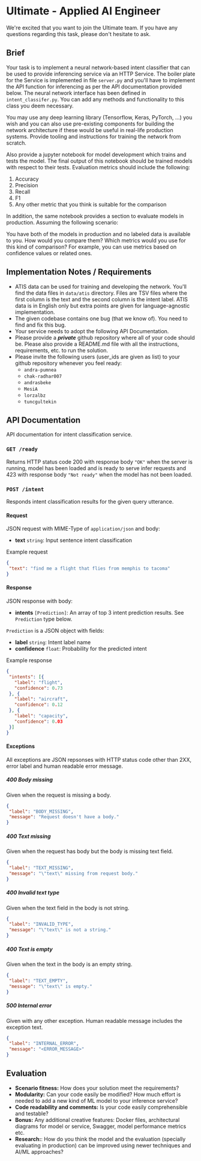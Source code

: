 # Ultimate - Applied AI Engineer
We're excited that you want to join the Ultimate team.  If you have any questions regarding this task, please don't hesitate to ask.

## Brief
Your task is to implement a neural network-based intent classifier that can be used to provide inferencing service via an HTTP Service. The boiler plate for the Service is implemented in file `server.py` and you'll have to implement the API function for inferencing as per the API documentation provided below. The neural network interface has been defined in `intent_classifer.py`. You can add any methods and functionality to this class you deem necessary.

You may use any deep learning library (Tensorflow, Keras, PyTorch, ...) you wish and you can also use pre-existing components for building the network architecture if these would be useful in real-life production systems. Provide tooling and instructions for training the network from scratch.

Also provide a jupyter notebook for model development which trains and tests the model. The final output of this notebook should be trained models with respect to their tests. Evaluation metrics should include the following:

1. Accuracy
2. Precision
3. Recall
4. F1
5. Any other metric that you think is suitable for the comparison

In addition, the same notebook provides a section to evaluate models in production. Assuming the following scenario:

You have both of the models in production and no labeled data is available to you. How would you compare them? Which metrics would you use for this kind of comparison? For example, you can use metrics based on confidence values or related ones.

## Implementation Notes / Requirements
- ATIS data can be used for training and developing the network. You'll find the data files in `data/atis` directory. Files are TSV files where the first column is the text and the second column is the intent label. ATIS data is in English only but extra points are given for language-agnostic implementation.
- The given codebase contains one bug (that we know of). You need to find and fix this bug.
- Your service needs to adopt the following API Documentation.
- Please provide a _**private**_ github repository where all of your code should be. Please also provide a README.md file with all the instructions,
requirements, etc. to run the solution.
- Please invite the following users (user_ids are given as list) to your github repository whenever you feel ready:
  - `andra-pumnea`
  - `chak-radhar007`
  - `andrasbeke`
  - `MesiA`
  - `lorzalbz`
  - `tuncgultekin`

## API Documentation
API documentation for intent classification service.

### `GET /ready`
Returns HTTP status code 200 with response body `"OK"` when the server is running, model has been loaded and is ready to
serve infer requests and 423 with response body `"Not ready"` when the model has not been loaded.

### `POST /intent`
Responds intent classification results for the given query utterance.

#### Request
JSON request with MIME-Type of `application/json` and body:
- **text** `string`: Input sentence intent classification

Example request
```json
{
 "text": "find me a flight that flies from memphis to tacoma"
}
```

#### Response
JSON response with body:
- **intents** `[Prediction]`: An array of top 3 intent prediction results. See `Prediction` type below.

`Prediction` is a JSON object with fields:
- **label** `string`: Intent label name
- **confidence** `float`: Probability for the predicted intent

Example response
```json
{
 "intents": [{
   "label": "flight",
   "confidence": 0.73
 }, {
   "label": "aircraft",
   "confidence": 0.12
 }, {
   "label": "capacity",
   "confidence": 0.03
 }]
}
```

#### Exceptions
All exceptions are JSON repsonses with HTTP status code other than 2XX, error label and human readable error message.

##### 400 Body missing
Given when the request is missing a body.
```json
{
 "label": "BODY_MISSING",
 "message": "Request doesn't have a body."
}
```

##### 400 Text missing
Given when the request has body but the body is missing text field.
```json
{
 "label": "TEXT_MISSING",
 "message": "\"text\" missing from request body."
}
```

##### 400 Invalid text type
Given when the text field in the body is not string.
```json
{
 "label": "INVALID_TYPE",
 "message": "\"text\" is not a string."
}
```

##### 400 Text is empty
Given when the text in the body is an empty string.
```json
{
 "label": "TEXT_EMPTY",
 "message": "\"text\" is empty."
}
```

##### 500 Internal error
Given with any other exception. Human readable message includes the exception text.
```json
{
 "label": "INTERNAL_ERROR",
 "message": "<ERROR_MESSAGE>"
}
```

## Evaluation
- **Scenario fitness:** How does your solution meet the requirements?
- **Modularity:** Can your code easily be modified? How much effort is needed to add a new kind of ML model to your inference service?
- **Code readability and comments:** Is your code easily comprehensible and testable?
- **Bonus:** Any additional creative features: Docker files, architectural diagrams for model or service, Swagger, model performance metrics etc.
- **Research:**: How do you think the model and the evaluation (specially evaluating in production) can be improved using newer techniques and AI/ML approaches?
